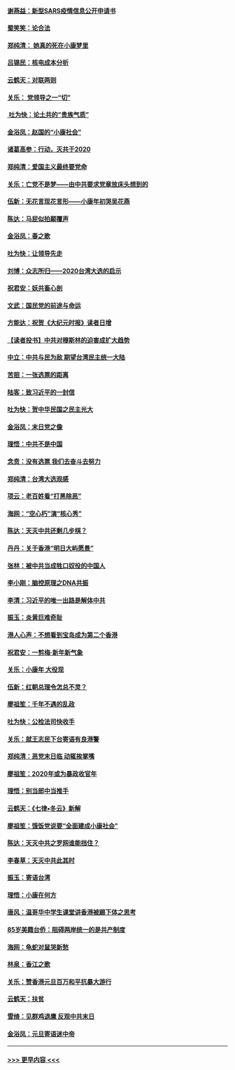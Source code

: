 #### [谢燕益：新型SARS疫情信息公开申请书](../pages/nsc993/n11808840.md?t=01211701) 
#### [蜀笑笑：论合法](../pages/nsc993/n11808064.md?t=01211701) 
#### [郑纯清： 她真的死在小康梦里](../pages/nsc993/n11806623.md?t=01211701) 
#### [吕锡民：核电成本分析](../pages/nsc993/n11806284.md?t=01211701) 
#### [云鹤天：对联两则](../pages/nsc993/n11805957.md?t=01211701) 
#### [关乐： 党领导之一“切”](../pages/nsc993/n11804505.md?t=01211701) 
#### [ 吐为快：论土共的“贵族气质”](../pages/nsc993/n11804490.md?t=01211701) 
#### [金浴凤：赵国的“小康社会”](../pages/nsc993/n11804452.md?t=01211701) 
#### [诸葛高参：行动，灭共于2020](../pages/nsc993/n11804120.md?t=01211701) 
#### [郑纯清：爱国主义最终要党命](../pages/nsc993/n11802197.md?t=01211701) 
#### [关乐：亡党不是梦——由中共要求党章放床头想到的](../pages/nsc993/n11802156.md?t=01211701) 
#### [伍新：无花言现花言形——小康年初哭吴花燕](../pages/nsc993/n11800044.md?t=01211701) 
#### [陈达：马屁似拍颠覆声](../pages/nsc993/n11800010.md?t=01211701) 
#### [金浴凤：春之歌](../pages/nsc993/n11797687.md?t=01211701) 
#### [吐为快：让领导先走](../pages/nsc993/n11797512.md?t=01211701) 
#### [刘博：众志所归——2020台湾大选的启示](../pages/nsc993/n11796878.md?t=01211701) 
#### [祝君安：妖共畜心剖](../pages/nsc993/n11794273.md?t=01211701) 
#### [文武：国民党的前途与命运](../pages/nsc993/n11794198.md?t=01211701) 
#### [方能达：祝贺《大纪元时报》读者日增](../pages/nsc993/n11793807.md?t=01211701) 
#### [【读者投书】中共对穆斯林的迫害成扩大趋势](../pages/nsc993/n11791371.md?t=01211701) 
#### [中立：中共与民为敌 期望台湾民主统一大陆](../pages/nsc993/n11790392.md?t=01211701) 
#### [苦胆：一张选票的距离](../pages/nsc993/n11788914.md?t=01211701) 
#### [陆客：致习近平的一封信](../pages/nsc993/n11788867.md?t=01211701) 
#### [吐为快：贺中华民国之民主光大](../pages/nsc993/n11788618.md?t=01211701) 
#### [金浴凤：末日党之像](../pages/nsc993/n11787475.md?t=01211701) 
#### [理悟：中共不是中国](../pages/nsc993/n11787463.md?t=01211701) 
#### [念贲：没有选票  我们去奋斗去努力](../pages/nsc993/n11787398.md?t=01211701) 
#### [郑纯清：台湾大选观感](../pages/nsc993/n11786210.md?t=01211701) 
#### [项云：老百姓看“打黑除恶”](../pages/nsc993/n11785398.md?t=01211701) 
#### [海网：“空心朽”演“核心秀”](../pages/nsc993/n11783874.md?t=01211701) 
#### [陈达：天灭中共还剩几步棋？](../pages/nsc993/n11783719.md?t=01211701) 
#### [丹丹：关于香港“明日大屿愿景”](../pages/nsc993/n11783273.md?t=01211701) 
#### [张林：被中共当成牲口奴役的中国人](../pages/nsc993/n11782397.md?t=01211701) 
#### [李小刚：脑控原理之DNA共振](../pages/nsc993/n11780962.md?t=01211701) 
#### [李清：习近平的唯一出路是解体中共](../pages/nsc993/n11780866.md?t=01211701) 
#### [振玉：炎黄巨难奇耻](../pages/nsc993/n11779632.md?t=01211701) 
#### [港人心声：不想看到宝岛成为第二个香港](../pages/nsc993/n11778817.md?t=01211701) 
#### [祝君安：一剪梅‧新年新气象](../pages/nsc993/n11776340.md?t=01211701) 
#### [关乐：小康年 大役现](../pages/nsc993/n11774213.md?t=01211701) 
#### [伍新：红朝总理令怎总不灵？](../pages/nsc993/n11770813.md?t=01211701) 
#### [廖祖笙：千年不遇的乱政](../pages/nsc993/n11770373.md?t=01211701) 
#### [吐为快：公检法司快收手](../pages/nsc993/n11770359.md?t=01211701) 
#### [关乐：就王志民下台寄语有良港警](../pages/nsc993/n11769903.md?t=01211701) 
#### [郑纯清：恶党末日临 动辄挨掌嘴](../pages/nsc993/n11769356.md?t=01211701) 
#### [廖祖笙：2020年或为暴政收官年](../pages/nsc993/n11768216.md?t=01211701) 
#### [理悟：别当郎中当推手](../pages/nsc993/n11768243.md?t=01211701) 
#### [云鹤天：《七律▪冬云》新解](../pages/nsc993/n11768204.md?t=01211701) 
#### [廖祖笙：饿饭党说要“全面建成小康社会”](../pages/nsc993/n11767482.md?t=01211701) 
#### [陈达：天灭中共之罗网谁能挡住？](../pages/nsc993/n11767465.md?t=01211701) 
#### [李春草：天灭中共此其时](../pages/nsc993/n11767452.md?t=01211701) 
#### [振玉：寄语台湾](../pages/nsc993/n11767432.md?t=01211701) 
#### [理悟：小康在何方](../pages/nsc993/n11767394.md?t=01211701) 
#### [唐风：温哥华中学生课堂讲香港被踢下体之思考](../pages/nsc993/n11766848.md?t=01211701) 
#### [85岁美籍台侨：阻碍两岸统一的是共产制度](../pages/nsc993/n11765043.md?t=01211701) 
#### [海网：龟蛇对鼠哭新愁](../pages/nsc993/n11764895.md?t=01211701) 
#### [林泉：香江之歌](../pages/nsc993/n11764415.md?t=01211701) 
#### [关乐：赞香港元旦百万和平抗暴大游行](../pages/nsc993/n11764382.md?t=01211701) 
#### [云鹤天：扶贫](../pages/nsc993/n11764245.md?t=01211701) 
#### [雪绮：见群鸡退鹰  反观中共末日](../pages/nsc993/n11762112.md?t=01211701) 
#### [金浴凤：元旦寄语迷中帝](../pages/nsc993/n11761788.md?t=01211701) 

----
#### [ >>> 更早内容 <<< ](../indexes/nsc993-earlier.md)
